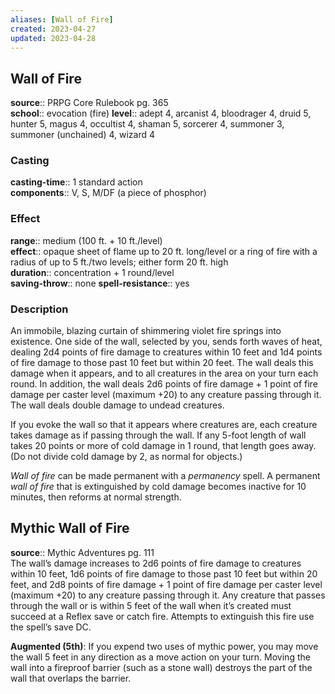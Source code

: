 ```yaml
---
aliases: [Wall of Fire]
created: 2023-04-27
updated: 2023-04-28
---
```


## Wall of Fire

**source**:: PRPG Core Rulebook pg. 365  
**school**:: evocation (fire)
**level**:: adept 4, arcanist 4, bloodrager 4, druid 5, hunter 5, magus 4, occultist 4, shaman 5, sorcerer 4, summoner 3, summoner (unchained) 4, wizard 4

### Casting

**casting-time**:: 1 standard action  
**components**:: V, S, M/DF (a piece of phosphor)

### Effect

**range**:: medium (100 ft. + 10 ft./level)  
**effect**:: opaque sheet of flame up to 20 ft. long/level or a ring of fire with a radius of up to 5 ft./two levels; either form 20 ft. high  
**duration**:: concentration + 1 round/level  
**saving-throw**:: none
**spell-resistance**:: yes

### Description

An immobile, blazing curtain of shimmering violet fire springs into existence. One side of the wall, selected by you, sends forth waves of heat, dealing 2d4 points of fire damage to creatures within 10 feet and 1d4 points of fire damage to those past 10 feet but within 20 feet. The wall deals this damage when it appears, and to all creatures in the area on your turn each round. In addition, the wall deals 2d6 points of fire damage + 1 point of fire damage per caster level (maximum +20) to any creature passing through it. The wall deals double damage to undead creatures.  
  
If you evoke the wall so that it appears where creatures are, each creature takes damage as if passing through the wall. If any 5-foot length of wall takes 20 points or more of cold damage in 1 round, that length goes away. (Do not divide cold damage by 2, as normal for objects.)  
  
*Wall of fire* can be made permanent with a *permanency* spell. A permanent *wall of fire* that is extinguished by cold damage becomes inactive for 10 minutes, then reforms at normal strength.

## Mythic Wall of Fire

**source**:: Mythic Adventures pg. 111  
The wall’s damage increases to 2d6 points of fire damage to creatures within 10 feet, 1d6 points of fire damage to those past 10 feet but within 20 feet, and 2d8 points of fire damage + 1 point of fire damage per caster level (maximum +20) to any creature passing through it. Any creature that passes through the wall or is within 5 feet of the wall when it’s created must succeed at a Reflex save or catch fire. Attempts to extinguish this fire use the spell’s save DC.  
  
**Augmented (5th)**: If you expend two uses of mythic power, you may move the wall 5 feet in any direction as a move action on your turn. Moving the wall into a fireproof barrier (such as a stone wall) destroys the part of the wall that overlaps the barrier.
